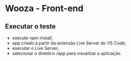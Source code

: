 # Wooza - Front-end

## Executar o teste

- execute npm install;
- app criado a partir da extensão Live Server do VS Code;
- executar o Live Server;
- selecionar o diretório /app para visualizar a aplicação.
